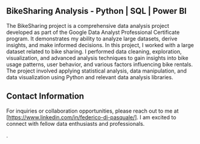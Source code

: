 

## BikeSharing Analysis - Python | SQL | Power BI

The BikeSharing project is a comprehensive data analysis project developed as part of the Google Data Analyst Professional Certificate program. It demonstrates my ability to analyze large datasets, derive insights, and make informed decisions.
In this project, I worked with a large dataset related to bike sharing. I performed data cleaning, exploration, visualization, and advanced analysis techniques to gain insights into bike usage patterns, user behavior, and various factors influencing bike rentals. The project involved applying statistical analysis, data manipulation, and data visualization using Python and relevant data analysis libraries.

## Contact Information

For inquiries or collaboration opportunities, please reach out to me at [https://www.linkedin.com/in/federico-di-pasquale/]. I am excited to connect with fellow data enthusiasts and professionals.


.
